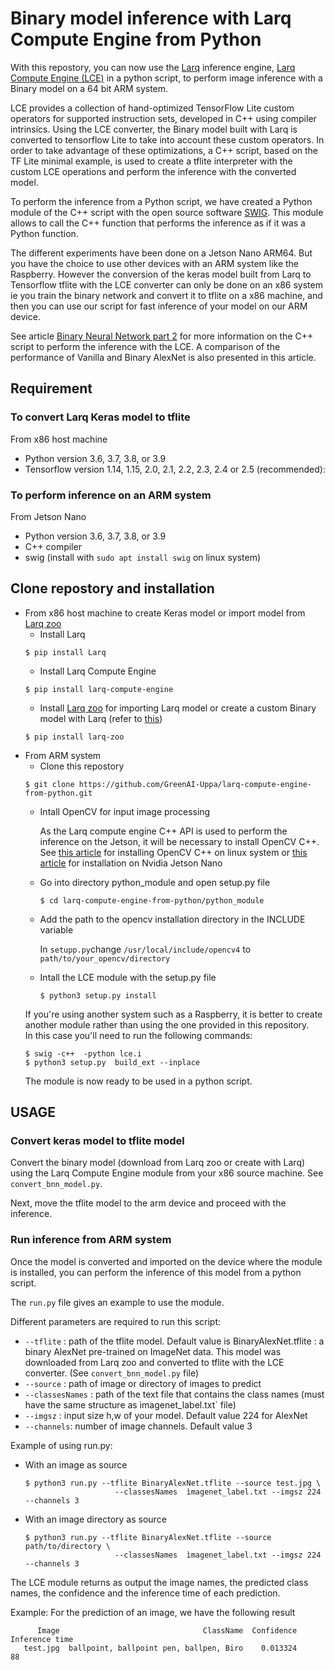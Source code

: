 # Binary model inference with Larq Compute Engine from Python
With this repostory, you can now use the [Larq](https://docs.larq.dev/larq/) inference engine, [Larq Compute Engine (LCE)](https://docs.larq.dev/compute-engine/) in a python script, to perform image inference with a Binary model on a 64 bit ARM system.

LCE provides a collection of hand-optimized TensorFlow Lite custom operators for supported instruction sets, developed in C++ using compiler intrinsics. Using the LCE converter, the Binary model built with Larq is converted to tensorflow Lite to take into account these custom operators.
In order to take advantage of these optimizations, a C++ script, based on the TF Lite minimal example, is used to create a tflite interpreter with the custom LCE operations and perform the inference with the converted model.

To perform the inference from a Python script, we have created a Python module of the C++ script with the open source software [SWIG](https://www.swig.org/Doc1.3/Python.html). This module allows to call the C++ function that performs the inference as if it was a Python function.

The different experiments have been done on a Jetson Nano ARM64. But you have the choice to use other devices with an ARM system like the Raspberry. However the conversion of the keras model built from Larq to Tensorflow tflite with the LCE converter can only be done on an x86 system ie you train the binary network and convert it to tflite on a x86 machine, and then you can use our script for fast inference of your model on our ARM device.

See article [Binary Neural Network part 2](https://medium.com/@fkinesow/binary-neural-network-part-2-cecbe5761b78) for more information on the C++ script to perform the inference with the LCE.
A comparison of the performance of Vanilla and Binary AlexNet is also presented in this article. 

## Requirement
### To convert Larq Keras model to tflite
From x86 host machine
* Python version 3.6, 3.7, 3.8, or 3.9
* Tensorflow version 1.14, 1.15, 2.0, 2.1, 2.2, 2.3, 2.4 or 2.5 (recommended):

### To perform inference on an ARM system  
From Jetson Nano
* Python version 3.6, 3.7, 3.8, or 3.9
* C++ compiler 
* swig (install with ```sudo apt install swig``` on linux system)

## Clone repostory and installation
* From x86 host machine to create Keras model or import model from [Larq zoo](https://docs.larq.dev/zoo/)
  * Install Larq
  ```
  $ pip install Larq
  ```
  * Install Larq Compute Engine
  ```
  $ pip install larq-compute-engine
  ```
  * Install [Larq zoo](https://docs.larq.dev/zoo/) for importing Larq model or create a custom Binary model with Larq (refer to [this](https://docs.larq.dev/larq/tutorials/mnist/))
  ```
  $ pip install larq-zoo
  ```
* From ARM system
  * Clone this repostory 
   ```
   $ git clone https://github.com/GreenAI-Uppa/larq-compute-engine-from-python.git
   ```
  * Intall OpenCV for input image processing 
  
    As the Larq compute engine C++ API is used to perform the inference on the Jetson, it will be necessary to install OpenCV C++.
    See [this article](https://medium.com/@pokhrelsuruchi/setting-up-opencv-for-python-and-c-in-ubuntu-20-04-6b0331e37437) for installing OpenCV C++ on linux system or [this article](https://automaticaddison.com/how-to-install-opencv-4-5-on-nvidia-jetson-nano/) for installation on Nvidia Jetson Nano
  * Go into directory python_module and open setup.py file 
    ```
    $ cd larq-compute-engine-from-python/python_module
    ```
  * Add the path to the opencv installation directory in the INCLUDE variable
    
    In `setupp.py`change ```/usr/local/include/opencv4``` to ```path/to/your_opencv/directory```
    
  * Intall the LCE module with the setup.py file
     ```
     $ python3 setup.py install
     ```
  If you're using another system such as a Raspberry, it is better to create another module rather than using the one provided in this repository.  
  In this case you'll need to run the following commands:
   ```
   $ swig -c++  -python lce.i
   $ python3 setup.py  build_ext --inplace
   ```
  The module is now ready to be used in a python script.
  
 ## USAGE
 ### Convert keras model to tflite model
 Convert the binary model (download from Larq zoo or create with Larq) using the Larq Compute Engine module from your x86 source machine. See `convert_bnn_model.py`.

 Next, move the tflite model to the arm device and proceed with the inference.
 
 ### Run inference from ARM system
 Once the model is converted and imported on the device where the module is installed, you can perform the inference of this model from a python script.
 
 The `run.py` file gives an example to use the module. 
 
 Different parameters are required to run this script:
 * `--tflite` : path of the tflite model. Default value is BinaryAlexNet.tflite : a binary AlexNet pre-trained on ImageNet data. This model was downloaded from Larq zoo and converted to tflite with the LCE converter. (See `convert_bnn_model.py` file)
 * `--source` : path of image or directory of images to predict
 * `--classesNames` : path of the text file that contains the class names (must have the same structure as ìmagenet_label.txt` file)
 * `--imgsz` : input size h,w of your model. Default value 224 for AlexNet
 * `--channels`: number of image channels.  Default value  3

Example of using run.py:
* With an image as source
  ```
  $ python3 run.py --tflite BinaryAlexNet.tflite --source test.jpg \
                      --classesNames  ìmagenet_label.txt --imgsz 224 --channels 3
  ```
* With an image directory as source  
  ```
  $ python3 run.py --tflite BinaryAlexNet.tflite --source path/to/directory \
                      --classesNames  ìmagenet_label.txt --imgsz 224 --channels 3
  ```

The LCE module returns as output the image names, the predicted class names, the confidence and the inference time of each prediction. 

Example: For the prediction of an image, we have the following result
```
      Image                                ClassName  Confidence Inference time
   test.jpg  ballpoint, ballpoint pen, ballpen, Biro    0.013324             88
```
